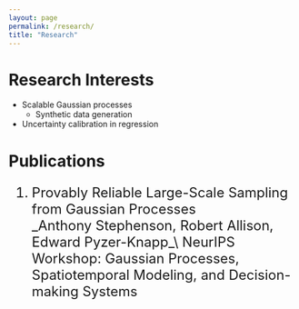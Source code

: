 ```yaml
---
layout: page
permalink: /research/
title: "Research"
---
```


# Research Interests

* Scalable Gaussian processes
  - Synthetic data generation
* Uncertainty calibration in regression

# Publications

<ol style="font-size: 18pt;"> 

  <li> Provably Reliable Large-Scale Sampling from Gaussian Processes </li>
_Anthony Stephenson, Robert Allison, Edward Pyzer-Knapp_\
  NeurIPS Workshop: Gaussian Processes, Spatiotemporal Modeling, and Decision-making Systems 

  </ol>
 
